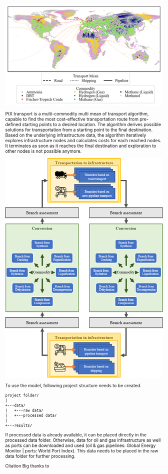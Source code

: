 ![](images/routes.png)

PtX transport is a multi-commodity multi mean of transport algorithm, capable to find the most cost-effective transportation route from pre-defined starting points to a desired location. The algorithm derives possible solutions for transportation from a starting point to the final destination. Based on the underlying infrastructure data, the algorithm iteratively explores infrastructure nodes and calculates costs for each reached nodes. It terminates as soon as it reaches the final destination and exploration to other nodes is not possible anymore.

![Graphical abstract of the approach](images/graphical_abstract.png)

To use the model, following project structure needs to be created.

    project folder/
    |   
    +---data/
    |   +---raw data/
    |   +---processed data/
    |   
    +---results/

If processed data is already available, it can be placed directly in the processed data folder. Otherwise, data for oil and gas infrastructure as well as ports can be downloaded and used (oil & gas pipelines: Global Energy Monitor | ports: World Port Index). This data needs to be placed in the raw data folder for further processing.

Citation
Big thanks to
